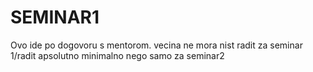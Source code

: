 # SEMINAR1

Ovo ide po dogovoru s mentorom. vecina ne mora nist radit za seminar 1/radit apsolutno minimalno nego samo za seminar2